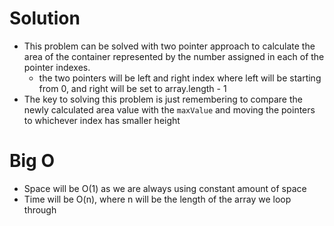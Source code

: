 # Solution
  - This problem can be solved with two pointer approach to calculate the area of the container represented by the number assigned in each of the pointer indexes.
    - the two pointers will be left and right index where left will be starting from 0, and right will be set to array.length - 1
  - The key to solving this problem is just remembering to compare the newly calculated area value with the `maxValue` and moving the pointers to whichever index has smaller height 

# Big O
  - Space will be O(1) as we are always using constant amount of space
  - Time will be O(n), where n will be the length of the array we loop through


